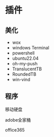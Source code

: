 # 插件
## 美化

+ wox
+ windows Terminal
+ powershell
+ ubuntu22.04
+ oh-my-push
+ TranslucentTB
+ RoundedTB
+ win-vind

## 程序

移动硬盘

adobe全家桶

office365
